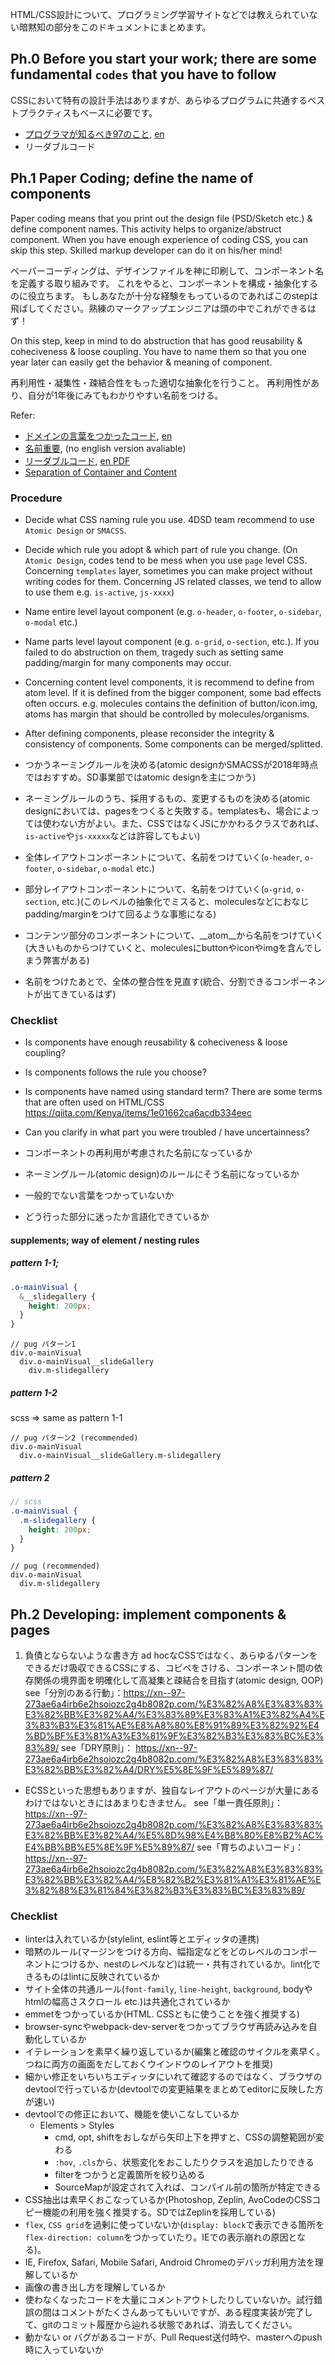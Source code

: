 HTML/CSS設計について、プログラミング学習サイトなどでは教えられていない暗黙知の部分をこのドキュメントにまとめます。



Ph.0 Before you start your work; there are some fundamental `codes` that you have to follow
------------------------


CSSにおいて特有の設計手法はありますが、あらゆるプログラムに共通するベストプラクティスもベースに必要です。

- [プログラマが知るべき97のこと](https://xn--97-273ae6a4irb6e2hsoiozc2g4b8082p.com/), [en](https://97-things-every-x-should-know.gitbooks.io/97-things-every-programmer-should-know/content/en/
)
- リーダブルコード


Ph.1 Paper Coding; define the name of components 
------------------------

Paper coding means that you print out the design file (PSD/Sketch etc.) & define component names.
This activity helps to organize/abstruct component.
When you have enough experience of coding CSS, you can skip this step. Skilled markup developer can do it on his/her mind!

ペーパーコーディングは、デザインファイルを神に印刷して、コンポーネント名を定義する取り組みです。
これをやると、コンポーネントを構成・抽象化するのに役立ちます。
もしあなたが十分な経験をもっているのであればこのstepは飛ばしてください。熟練のマークアップエンジニアは頭の中でこれができるはず！

On this step, keep in mind to do abstruction that has good reusability & coheciveness & loose coupling.
You have to name them so that you one year later can easily get the behavior & meaning of component.

再利用性・凝集性・疎結合性をもった適切な抽象化を行うこと。
再利用性があり、自分が1年後にみてもわかりやすい名前をつける。

Refer: 

- [ドメインの言葉をつかったコード](https://xn--97-273ae6a4irb6e2hsoiozc2g4b8082p.com/%E3%82%A8%E3%83%83%E3%82%BB%E3%82%A4/%E3%83%89%E3%83%A1%E3%82%A4%E3%83%B3%E3%81%AE%E8%A8%80%E8%91%89%E3%82%92%E4%BD%BF%E3%81%A3%E3%81%9F%E3%82%B3%E3%83%BC%E3%83%89/
), [en](https://97-things-every-x-should-know.gitbooks.io/97-things-every-programmer-should-know/content/en/thing_11/)
- [名前重要](https://xn--97-273ae6a4irb6e2hsoiozc2g4b8082p.com/%E3%82%A8%E3%83%83%E3%82%BB%E3%82%A4/%E5%90%8D%E5%89%8D%E9%87%8D%E8%A6%81/), (no english version avaliable)
- [リーダブルコード](https://qiita.com/Kenya/items/faec4cc374edd5ffbba6), [en PDF](http://the-eye.eu/public/Books/IT%20Various/the_art_of_readable_code.pdf)
- [Separation of Container and Content](https://www.keycdn.com/blog/oocss#the-second-rule-of-oocss-separation-of-container-and-content)

### Procedure

- Decide what CSS naming rule you use. 4DSD team recommend to use `Atomic Design` or `SMACSS`.
- Decide which rule you adopt & which part of rule you change. (On `Atomic Design`, codes tend to be mess when you use `page` level CSS. Concerning `templates` layer, sometimes you can make project without writing codes for them. Concerning JS related classes, we tend to allow to use them e.g. `is-active`, `js-xxxx`)
- Name entire level layout component (e.g. `o-header`, `o-footer`, `o-sidebar`, `o-modal` etc.)
- Name parts level layout component (e.g. `o-grid`, `o-section`, etc.). If you failed to do abstruction on them, tragedy such as setting same padding/margin for many components may occur.
- Concerning content level components, it is recommend to define from atom level. If it is defined from the bigger component, some bad effects often occurs. e.g. molecules contains the definition of button/icon.img, atoms has margin that should be controlled by molecules/organisms.
- After defining components, please reconsider the integrity & consistency of components. Some components can be merged/splitted.

- つかうネーミングルールを決める(atomic designかSMACSSが2018年時点ではおすすめ。SD事業部ではatomic designを主につかう)
- ネーミングルールのうち、採用するもの、変更するものを決める(atomic designにおいては、pagesをつくると失敗する。templatesも、場合によっては使わない方がよい。また、CSSではなくJSにかかわるクラスであれば、`is-active`や`js-xxxxx`などは許容してもよい)
- 全体レイアウトコンポーネントについて、名前をつけていく(`o-header`, `o-footer`, `o-sidebar`, `o-modal` etc.)
- 部分レイアウトコンポーネントについて、名前をつけていく(`o-grid`, `o-section`, etc.)(このレベルの抽象化でミスると、moleculesなどにおなじpadding/marginをつけて回るような事態になる)
- コンテンツ部分のコンポーネントについて、__atom__から名前をつけていく(大きいものからつけていくと、moleculesにbuttonやiconやimgを含んでしまう弊害がある)
- 名前をつけたあとで、全体の整合性を見直す(統合、分割できるコンポーネントが出てきているはず)

### Checklist

- Is components have enough reusability & coheciveness & loose coupling?
- Is components follows the rule you choose?
- Is components have named using standard term? There are some terms that are often used on HTML/CSS https://qiita.com/Kenya/items/1e01662ca6acdb334eec
- Can you clarify in what part you were troubled / have uncertainness?

- コンポーネントの再利用が考慮された名前になっているか
- ネーミングルール(atomic design)のルールにそう名前になっているか
- 一般的でない言葉をつかっていないか 
- どう行った部分に迷ったか言語化できているか

#### supplements; way of element / nesting rules

##### pattern 1-1;  

```scss
.o-mainVisual {
  &__slidegallery {
    height: 200px;
  }
}
```

```pug
// pug パターン1
div.o-mainVisual
  div.o-mainVisual__slideGallery
    div.m-slidegallery
```

##### pattern 1-2

scss => same as pattern 1-1

```pug
// pug パターン2 (recommended)
div.o-mainVisual
  div.o-mainVisual__slideGallery.m-slidegallery
```


##### pattern 2



```scss
// scss
.o-mainVisual {
  .m-slidegallery {
    height: 200px;
  }
}
```

```pug
// pug (recommended)
div.o-mainVisual
  div.m-slidegallery
```


Ph.2 Developing: implement components & pages
------------------------

1. 負債とならないような書き方
ad hocなCSSではなく、あらゆるパターンをできるだけ吸収できるCSSにする、コピペをさける、コンポーネント間の依存関係の境界面を明確化して高凝集と疎結合を目指す(atomic design, OOP)
see「分別のある行動」：https://xn--97-273ae6a4irb6e2hsoiozc2g4b8082p.com/%E3%82%A8%E3%83%83%E3%82%BB%E3%82%A4/%E3%83%89%E3%83%A1%E3%82%A4%E3%83%B3%E3%81%AE%E8%A8%80%E8%91%89%E3%82%92%E4%BD%BF%E3%81%A3%E3%81%9F%E3%82%B3%E3%83%BC%E3%83%89/
see「DRY原則」：
https://xn--97-273ae6a4irb6e2hsoiozc2g4b8082p.com/%E3%82%A8%E3%83%83%E3%82%BB%E3%82%A4/DRY%E5%8E%9F%E5%89%87/
* ECSSといった思想もありますが、独自なレイアウトのページが大量にあるわけではないときにはあまりむきません。
see「単一責任原則」：
https://xn--97-273ae6a4irb6e2hsoiozc2g4b8082p.com/%E3%82%A8%E3%83%83%E3%82%BB%E3%82%A4/%E5%8D%98%E4%B8%80%E8%B2%AC%E4%BB%BB%E5%8E%9F%E5%89%87/
see「育ちのよいコード」：
https://xn--97-273ae6a4irb6e2hsoiozc2g4b8082p.com/%E3%82%A8%E3%83%83%E3%82%BB%E3%82%A4/%E8%82%B2%E3%81%A1%E3%81%AE%E3%82%88%E3%81%84%E3%82%B3%E3%83%BC%E3%83%89/

### Checklist

- linterは入れているか(stylelint, eslint等とエディッタの連携)
- 暗黙のルール(マージンをつける方向、幅指定などをどのレベルのコンポーネントにつけるか、nestのレベルなど)は統一・共有されているか。lint化できるものはlintに反映されているか
- サイト全体の共通ルール(`font-family`, `line-height`, `background`, bodyやhtmlの幅高さスクロール etc.)は共通化されているか
- emmetをつかっているか(HTML. CSSともに使うことを強く推奨する)
- browser-syncやwebpack-dev-serverをつかってブラウザ再読み込みを自動化しているか
- イテレーションを素早く繰り返しているか(編集と確認のサイクルを素早く。つねに両方の画面をだしておくウインドウのレイアウトを推奨)
- 細かい修正をいちいちエディッタにいれて確認するのではなく、ブラウザのdevtoolで行っているか(devtoolでの変更結果をまとめてeditorに反映した方が速い)
- devtoolでの修正において、機能を使いこなしているか
    - Elements > Styles
        - cmd, opt, shiftをおしながら矢印上下を押すと、CSSの調整範囲が変わる
        - `:hov`, `.cls`から、状態変化をおこしたりクラスを追加したりできる
        - filterをつかうと定義箇所を絞り込める
        - SourceMapが設定されて入れば、コンパイル前の箇所が特定できる
- CSS抽出は素早くおこなっているか(Photoshop, Zeplin, AvoCodeのCSSコピー機能の利用を強く推奨する。SDではZeplinを採用している)
- `flex`, `CSS grid`を過剰に使っていないか(`display: block`で表示できる箇所を`flex-direction: column`をつかっていたり。IEでの表示崩れの原因となる)。
- IE, Firefox, Safari, Mobile Safari, Android Chromeのデバッガ利用方法を理解しているか
- 画像の書き出し方を理解しているか
- 使わなくなったコードを大量にコメントアウトしたりしていないか。試行錯誤の間はコメントがたくさんあってもいいですが、ある程度実装が完了して、gitのコミット履歴から辿れる状態であれば、消去してください。
- 動かない or バグがあるコードが、Pull Request送付時や、masterへのpush時に入っていないか